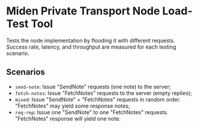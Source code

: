 # Miden Private Transport Node Load-Test Tool

Tests the node implementation by flooding it with different requests.
Success rate, latency, and throughput are measured for each testing scenario.

## Scenarios

- `send-note`: Issue "SendNote" requests (one note) to the server;
- `fetch-notes`: Issue "FetchNotes" requests to the server (empty replies);
- `mixed`: Issue "SendNote" + "FetchNotes" requests in random order. "FetchNotes" may yield some response notes;
- `req-rep`: Issue one "SendNote" to one "FetchNotes" requests. "FetchNotes" response will yield one note.
